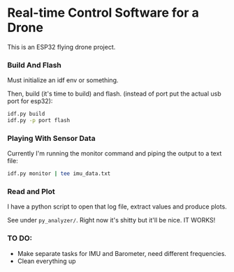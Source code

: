 # Real-time Control Software for a Drone

This is an ESP32 flying drone project.

### Build And Flash

Must initialize an idf env or something.

Then, build (it's time to build) and flash. (instead of port put the actual usb port for esp32):

```zsh
idf.py build
idf.py -p port flash
```

### Playing With Sensor Data

Currently I'm running the monitor command and piping the output to a text file:

```zsh
idf.py monitor | tee imu_data.txt
```

### Read and Plot

I have a python script to open that log file, extract values and produce plots.

See under `py_analyzer/`. Right now it's shitty but it'll be nice. IT WORKS!

### TO DO:

- Make separate tasks for IMU and Barometer, need different frequencies.
- Clean everything up
